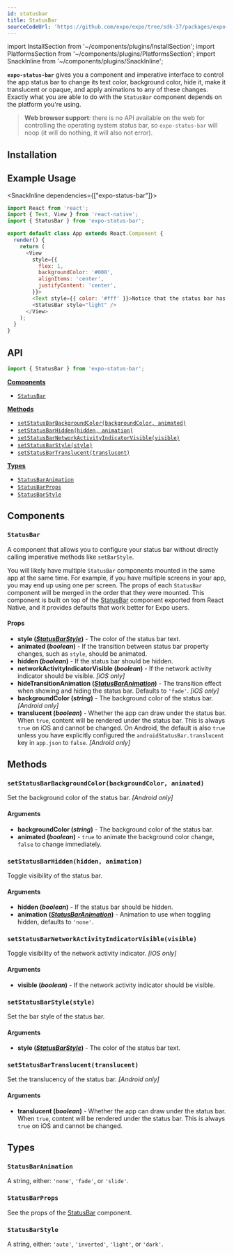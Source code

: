 ```yaml
---
id: statusbar
title: StatusBar
sourceCodeUrl: 'https://github.com/expo/expo/tree/sdk-37/packages/expo-status-bar'
---
```


import InstallSection from '~/components/plugins/InstallSection';
import PlatformsSection from '~/components/plugins/PlatformsSection';
import SnackInline from '~/components/plugins/SnackInline';

**`expo-status-bar`** gives you a component and imperative interface to control the app status bar to change its text color, background color, hide it, make it translucent or opaque, and apply animations to any of these changes. Exactly what you are able to do with the `StatusBar` component depends on the platform you're using.

<PlatformsSection android emulator ios simulator web />

> **Web browser support**: there is no API available on the web for controlling the operating system status bar, so `expo-status-bar` will noop (it will do nothing, it will also not error).

## Installation

<InstallSection packageName="expo-status-bar" />

## Example Usage

<SnackInline dependencies={["expo-status-bar"]}>

```js
import React from 'react';
import { Text, View } from 'react-native';
import { StatusBar } from 'expo-status-bar';

export default class App extends React.Component {
  render() {
    return (
      <View
        style={{
          flex: 1,
          backgroundColor: '#000',
          alignItems: 'center',
          justifyContent: 'center',
        }}>
        <Text style={{ color: '#fff' }}>Notice that the status bar has light text!</Text>
        <StatusBar style="light" />
      </View>
    );
  }
}
```

</SnackInline>

## API

```js
import { StatusBar } from 'expo-status-bar';
```

**[Components](#components)**

- [`StatusBar`](#statusbar)

**[Methods](#methods)**

- [`setStatusBarBackgroundColor(backgroundColor, animated)`](#setstatusbarbackgroundcolorbackgroundcolor-animated)
- [`setStatusBarHidden(hidden, animation)`](#setstatusbarhiddenhidden-animation)
- [`setStatusBarNetworkActivityIndicatorVisible(visible)`](#setstatusbarnetworkactivityindicatorvisiblevisible)
- [`setStatusBarStyle(style)`](#setstatusbarstylestyle)
- [`setStatusBarTranslucent(translucent)`](#setstatusbartranslucenttranslucent)

**[Types](#types)**

- [`StatusBarAnimation`](#statusbaranimation)
- [`StatusBarProps`](#statusbarprops)
- [`StatusBarStyle`](#statusbarstyle)

## Components

### `StatusBar`

A component that allows you to configure your status bar without directly calling imperative methods like `setBarStyle`.

You will likely have multiple `StatusBar` components mounted in the same app at the same time. For example, if you have multiple screens in your app, you may end up using one per screen. The props of each `StatusBar` component will be merged in the order that they were mounted. This component is built on top of the [StatusBar](https://reactnative.dev/docs/statusbar) component exported from React Native, and it provides defaults that work better for Expo users.

#### Props

- **style (_[StatusBarStyle](#statusbarstyle)_)** - The color of the status bar text.
- **animated (_boolean_)** - If the transition between status bar property changes, such as `style`, should be animated.
- **hidden (_boolean_)** - If the status bar should be hidden.
- **networkActivityIndicatorVisible (_boolean_)** - If the network activity indicator should be visible. _[iOS only]_
- **hideTransitionAnimation (_[StatusBarAnimation](#statusbaranimation)_)** - The transition effect when showing and hiding the status bar. Defaults to `'fade'`. _[iOS only]_
- **backgroundColor (_string_)** - The background color of the status bar. _[Android only]_
- **translucent (_boolean_)** - Whether the app can draw under the status bar. When `true`, content will be rendered under the status bar. This is always `true` on iOS and cannot be changed. On Android, the default is also `true` unless you have explicitly configured the `androidStatusBar.translucent` key in `app.json` to `false`. _[Android only]_

## Methods

### `setStatusBarBackgroundColor(backgroundColor, animated)`

Set the background color of the status bar. _[Android only]_

#### Arguments

- **backgroundColor (_string_)** - The background color of the status bar.
- **animated (_boolean_)** - `true` to animate the background color change, `false` to change immediately.

### `setStatusBarHidden(hidden, animation)`

Toggle visibility of the status bar.

#### Arguments

- **hidden (_boolean_)** - If the status bar should be hidden.
- **animation (_[StatusBarAnimation](#statusbaranimation)_)** - Animation to use when toggling hidden, defaults to `'none'`.

### `setStatusBarNetworkActivityIndicatorVisible(visible)`

Toggle visibility of the network activity indicator. _[iOS only]_

#### Arguments

- **visible (_boolean_)** - If the network activity indicator should be visible.

### `setStatusBarStyle(style)`

Set the bar style of the status bar.

#### Arguments

- **style (_[StatusBarStyle](#statusbarstyle)_)** - The color of the status bar text.

### `setStatusBarTranslucent(translucent)`

Set the translucency of the status bar. _[Android only]_

#### Arguments

- **translucent (_boolean_)** - Whether the app can draw under the status bar. When `true`, content will be rendered under the status bar. This is always `true` on iOS and cannot be changed.

## Types

### `StatusBarAnimation`

A string, either: `'none'`, `'fade'`, or `'slide'`.

### `StatusBarProps`

See the props of the [StatusBar](#statusbar) component.

### `StatusBarStyle`

A string, either: `'auto'`, `'inverted'`, `'light'`, or `'dark'`.
